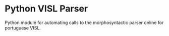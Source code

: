 # Python VISL Parser
Python module for automating calls to the morphosyntactic parser online for portuguese VISL.
